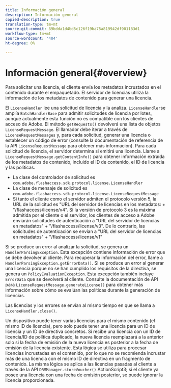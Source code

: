 ```yaml
---
title: Información general
description: Información general
copied-description: true
translation-type: tm+mt
source-git-commit: 89bdda1d4bd5c126f19ba75a819942df901183d1
workflow-type: tm+mt
source-wordcount: '404'
ht-degree: 0%

---
```



# Información general{#overview}

Para solicitar una licencia, el cliente envía los metadatos incrustados en el contenido durante el empaquetado. El servidor de licencias utiliza la información de los metadatos de contenido para generar una licencia.

El `LicenseHandler` lee una solicitud de licencia y la analiza. `LicenseHandler`se amplía  `BatchHandlerBase` para admitir solicitudes de licencia por lotes, aunque actualmente esta función no es compatible con los clientes de acceso de Adobe. El método `getRequests()` devolverá una lista de objetos `LicenseRequestMessage`. El llamador debe iterar a través de `LicenseRequestMessages` y, para cada solicitud, generar una licencia o establecer un código de error (consulte la documentación de referencia de la API `LicenseRequestMessage` para obtener más información). Para cada solicitud de licencia, el servidor determina si emitirá una licencia. Llame a `LicenseRequestMessage.getContentInfo()` para obtener información extraída de los metadatos de contenido, incluido el ID de contenido, el ID de licencia y las políticas.

* La clase del controlador de solicitud es `com.adobe.flashaccess.sdk.protocol.license.LicenseHandler`
* La clase de mensaje de solicitud es `com.adobe.flashaccess.sdk.protocol.license.LicenseRequestMessage`
* Si tanto el cliente como el servidor admiten el protocolo versión 5, la URL de la solicitud es &quot;URL del servidor de licencias en los metadatos: + &quot;/flashaccess/license/v4&quot;. Si la versión de protocolo 3 es la máxima admitida por el cliente o el servidor, los clientes de acceso a Adobe enviarán solicitudes de autenticación a &quot;URL del servidor de licencias en metadatos&quot; + &quot;/flashaccess/license/v3&quot;. De lo contrario, las solicitudes de autenticación se envían a &quot;URL del servidor de licencias en metadatos&quot; + &quot;/flashaccess/license/v1&quot;

Si se produce un error al analizar la solicitud, se genera un `HandlerParsingException`. Esta excepción contiene información de error que se debe devolver al cliente. Para recuperar la información del error, llame a `HandlerParsingException.getErrorData()`. Si se produce un error al generar una licencia porque no se han cumplido los requisitos de la directiva, se genera un `PolicyEvaluationException`. Esta excepción también incluye `ErrorData` que se devolverá al cliente. Consulte la documentación de API para `LicenseRequestMessage.generateLicense()` para obtener más información sobre cómo se evalúan las políticas durante la generación de licencias.

Las licencias y los errores se envían al mismo tiempo en que se llama a `LicenseHandler.close()`.

Un dispositivo puede tener varias licencias para el mismo contenido (el mismo ID de licencia), pero solo puede tener una licencia para un ID de licencia y un ID de directiva concretos. Si recibe una licencia con un ID de licencia/ID de política duplicado, la nueva licencia reemplazará a la anterior solo si la fecha de emisión de la nueva licencia es posterior a la fecha de emisión de la licencia existente. Esta lógica se utiliza para procesar licencias incrustadas en el contenido, por lo que no se recomienda incrustar más de una licencia con el mismo ID de directiva en un fragmento de contenido. La misma lógica se aplica a las licencias pasadas al cliente a través de la API `DRMManager.storeVoucher()` ActionScript3; si el cliente ya posee una licencia con una fecha de emisión posterior, se puede ignorar la licencia proporcionada.
